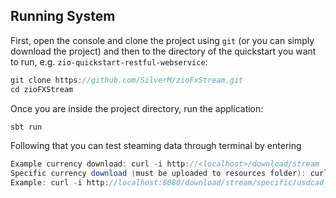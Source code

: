 
## Running System

First, open the console and clone the project using `git` (or you can simply download the project) and then to the directory of the quickstart you want to run, e.g. `zio-quickstart-restful-webservice`:

```scala
git clone https://github.com/SilverM/zioFxStream.git
cd zioFXStream
```

Once you are inside the project directory, run the application:

```scala
sbt run
```

Following that you can test steaming data through terminal by entering 
```scala
Example currency download: curl -i http://<localhost>/download/stream
Specific currency download (must be uploaded to resources folder): curl -i http://<localhost>/download/stream/specific/<file>
Example: curl -i http://localhost:8080/download/stream/specific/usdcad_2012_2022_short.csv
```
